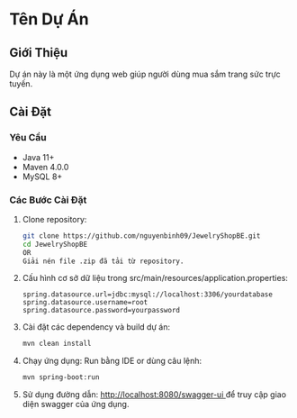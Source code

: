 # Tên Dự Án

## Giới Thiệu
Dự án này là một ứng dụng web giúp người dùng mua sắm trang sức trực tuyến.

## Cài Đặt

### Yêu Cầu
- Java 11+
- Maven 4.0.0
- MySQL 8+

### Các Bước Cài Đặt
1. Clone repository:
   ```bash
   git clone https://github.com/nguyenbinh09/JewelryShopBE.git
   cd JewelryShopBE
   OR
   Giải nén file .zip đã tải từ repository.
2. Cấu hình cơ sở dữ liệu trong src/main/resources/application.properties:
   ```properties
   spring.datasource.url=jdbc:mysql://localhost:3306/yourdatabase
   spring.datasource.username=root
   spring.datasource.password=yourpassword
3. Cài đặt các dependency và build dự án:
   ```bash
   mvn clean install
4. Chạy ứng dụng:
   Run bằng IDE or dùng câu lệnh:
   ```bash
   mvn spring-boot:run
5. Sử dụng đường dẫn:
  [http://localhost:8080/swagger-ui ](http://localhost:8080/swagger-ui) để truy cập giao diện swagger của ứng dụng.
